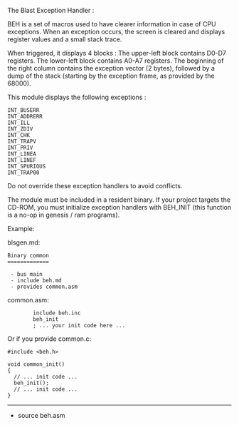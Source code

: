 The Blast Exception Handler :

BEH is a set of macros used to have clearer information in case of CPU
exceptions. When an exception occurs, the screen is cleared and displays
register values and a small stack trace.

When triggered, it displays 4 blocks : The upper-left block contains D0-D7
registers. The lower-left block contains A0-A7 registers. The beginning of the
right column contains the exception vector (2 bytes), followed by a dump of
the stack (starting by the exception frame, as provided by the 68000).

This module displays the following exceptions :

    INT_BUSERR
    INT_ADDRERR
    INT_ILL
    INT_ZDIV
    INT_CHK
    INT_TRAPV
    INT_PRIV
    INT_LINEA
    INT_LINEF
    INT_SPURIOUS
    INT_TRAP00

Do not override these exception handlers to avoid conflicts.

The module must be included in a resident binary. If your project targets the
CD-ROM, you must initialize exception handlers with BEH_INIT (this function is
a no-op in genesis / ram programs).

Example:

blsgen.md:

    Binary common
    =============

     - bus main
     - include beh.md
     - provides common.asm

common.asm:

            include beh.inc
            beh_init
            ; ... your init code here ...

Or if you provide common.c:

    #include <beh.h>

    void common_init()
    {
      // ... init code ...
      beh_init();
      // ... init code ...
    }

---------------------------------------

 - source beh.asm

